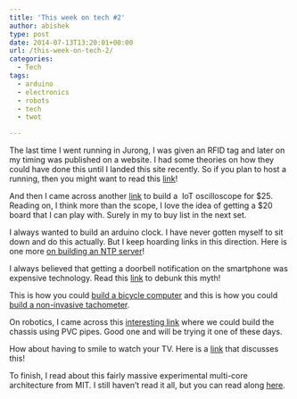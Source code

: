 ```yaml
---
title: 'This week on tech #2'
author: abishek
type: post
date: 2014-07-13T13:20:01+00:00
url: /this-week-on-tech-2/
categories:
  - Tech
tags:
  - arduino
  - electronics
  - robots
  - tech
  - twot

---
```

The last time I went running in Jurong, I was given an RFID tag and later on my timing was published on a website. I had some theories on how they could have done this until I landed this site recently. So if you plan to host a running, then you might want to read this [link][1]!

And then I came across another [link][2] to build a  IoT oscilloscope for $25. Reading on, I think more than the scope, I love the idea of getting a $20 board that I can play with. Surely in my to buy list in the next set.

I always wanted to build an arduino clock. I have never gotten myself to sit down and do this actually. But I keep hoarding links in this direction. Here is one more [on building an NTP server][3]!

I always believed that getting a doorbell notification on the smartphone was expensive technology. Read this [link][4] to debunk this myth!

This is how you could [build a bicycle computer][5] and this is how you could [build a non-invasive tachometer][6].

On robotics, I came across this [interesting link][7] where we could build the chassis using PVC pipes. Good one and will be trying it one of these days.

How about having to smile to watch your TV. Here is a [link][8] that discusses this!

To finish, I read about this fairly massive experimental multi-core architecture from MIT. I still haven&#8217;t read it all, but you can read along [here][9].

 [1]: http://hackaday.io/project/1734-Chip-timing-for-every-running-club
 [2]: http://www.element14.com/community/groups/internet-of-things/blog/2014/06/23/building-your-own-iot-oscilloscope-for-less-than-25
 [3]: http://blog.thelifeofkenneth.com/2014/07/building-strata-1-ntp-server.html
 [4]: http://hackaday.com/2014/07/07/android-doorbell-notifier/
 [5]: http://rosebe.wordpress.com/2013/07/20/my-bicycle-computer/
 [6]: http://www.circuitstoday.com/tachometer-using-arduino
 [7]: http://www.instructables.com/id/CUSTOM-BUILD-4WD-BLUETOOTH-RC-ROBOT-USING-PVC/?ALLSTEPS
 [8]: http://www.creativeapplications.net/maxmsp/smile-tv-works-only-when-you-smile/
 [9]: http://newsoffice.mit.edu/2014/researchers-unveil-experimental-36-core-chip-0623